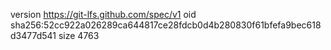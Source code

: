 version https://git-lfs.github.com/spec/v1
oid sha256:52cc922a026289ca644817ce28fdcb0d4b280830f61bfefa9bec618d3477d541
size 4763
